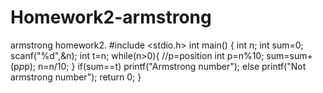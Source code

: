 # Homework2-armstrong
armstrong homework2.
#include <stdio.h>
int main()
{
    int n;
    int sum=0;
    scanf("%d",&n);
    int t=n;
    while(n>0){
        //p=position
       int p=n%10;
        sum=sum+(p*p*p);
        n=n/10;
    }
    if(sum==t)
        printf("Armstrong number");
    else
     printf("Not armstrong number");
    return 0;
}
